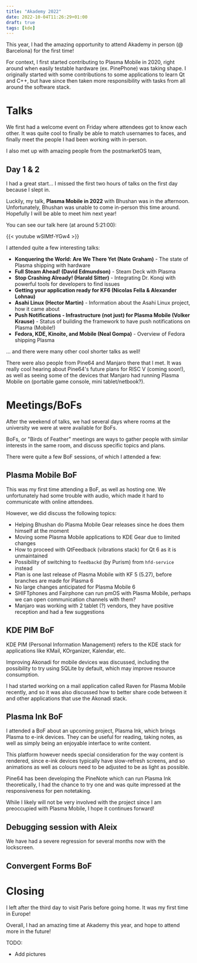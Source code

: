 ```yaml
---
title: "Akademy 2022"
date: 2022-10-04T11:26:29+01:00
draft: true
tags: [kde]
---
```


This year, I had the amazing opportunity to attend Akademy in person (@ Barcelona) for the first time!

For context, I first started contributing to Plasma Mobile in 2020, right around when easily testable hardware (ex. PinePhone) was taking shape. I originally started with some contributions to some applications to learn Qt and C++, but have since then taken more responsibility with tasks from all around the software stack.

# Talks

We first had a welcome event on Friday where attendees got to know each other. It was quite cool to finally be able to match usernames to faces, and finally meet the people I had been working with in-person. 

I also met up with amazing people from the postmarketOS team, 

## Day 1 & 2

I had a great start... I missed the first two hours of talks on the first day because I slept in.

Luckily, my talk, **Plasma Mobile in 2022** with Bhushan was in the afternoon. Unfortunately, Bhushan was unable to come in-person this time around. Hopefully I will be able to meet him next year!

You can see our talk here (at around 5:21:00):

{{< youtube wSlMtf-YGw4 >}}

I attended quite a few interesting talks:

* **Konquering the World: Are We There Yet (Nate Graham)** - The state of Plasma shipping with hardware
* **Full Steam Ahead! (David Edmundson)** - Steam Deck with Plasma
* **Stop Crashing Already! (Harald Sitter)** - Integrating Dr. Konqi with powerful tools for developers to find issues
* **Getting your application ready for KF6 (Nicolas Fella & Alexander Lohnau)**
* **Asahi Linux (Hector Martin)** - Information about the Asahi Linux project, how it came about
* **Push Notifications - Infrastructure (not just) for Plasma Mobile (Volker Krause)** - Status of building the framework to have push notifications on Plasma (Mobile!)
* **Fedora, KDE, Kinoite, and Mobile (Neal Gompa)** - Overview of Fedora shipping Plasma 

... and there were many other cool shorter talks as well!

There were also people from Pine64 and Manjaro there that I met. It was really cool hearing about Pine64's future plans for RISC V (coming soon!), as well as seeing some of the devices that Manjaro had running Plasma Mobile on (portable game console, mini tablet/netbook?).

# Meetings/BoFs

After the weekend of talks, we had several days where rooms at the university we were at were available for BoFs.

BoFs, or "Birds of Feather" meetings are ways to gather people with similar interests in the same room, and discuss specific topics and plans.

There were quite a few BoF sessions, of which I attended a few:

## Plasma Mobile BoF

This was my first time attending a BoF, as well as hosting one. We unfortunately had some trouble with audio, which made it hard to communicate with online attendees.

However, we did discuss the following topics:

* Helping Bhushan do Plasma Mobile Gear releases since he does them himself at the moment
* Moving some Plasma Mobile applications to KDE Gear due to limited changes
* How to proceed with QtFeedback (vibrations stack) for Qt 6 as it is unmaintained
* Possibility of switching to `feedbackd` (by Purism) from `hfd-service` instead
* Plan is one last release of Plasma Mobile with KF 5 (5.27), before branches are made for Plasma 6
* No large changes anticipated for Plasma Mobile 6
* SHIFTphones and Fairphone can run pmOS with Plasma Mobile, perhaps we can open communication channels with them?
* Manjaro was working with 2 tablet (?) vendors, they have positive reception and had a few suggestions

## KDE PIM BoF

KDE PIM (Personal Information Management) refers to the KDE stack for applications like KMail, KOrganizer, Kalendar, etc.

Improving Akonadi for mobile devices was discussed, including the possibility to try using SQLite by default, which may improve resource consumption.

I had started working on a mail application called Raven for Plasma Mobile recently, and so it was also discussed how to better share code between it and other applications that use the Akonadi stack.

## Plasma Ink BoF

I attended a BoF about an upcoming project, Plasma Ink, which brings Plasma to e-ink devices. They can be useful for reading, taking notes, as well as simply being an enjoyable interface to write content.

This platform however needs special consideration for the way content is rendered, since e-ink devices typically have slow-refresh screens, and so animations as well as colours need to be adjusted to be as light as possible.

Pine64 has been developing the PineNote which can run Plasma Ink theoretically, I had the chance to try one and was quite impressed at the responsiveness for pen notetaking.

While I likely will not be very involved with the project since I am preoccupied with Plasma Mobile, I hope it continues forward!

## Debugging session with Aleix

We have had a severe regression for several months now with the lockscreen.



## Convergent Forms BoF



# Closing

I left after the third day to visit Paris before going home. It was my first time in Europe!

Overall, I had an amazing time at Akademy this year, and hope to attend more in the future!

TODO:
- Add pictures
